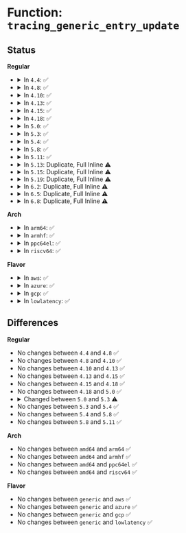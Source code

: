 # Function: <code>tracing_generic_entry_update</code>

## Status
<b>Regular</b>
<ul>
<li>
<details>
<summary>In <code>4.4</code>: ✅</summary>

```c
void tracing_generic_entry_update(struct trace_entry *entry, long unsigned int flags, int pc);
```

**Collision:** Unique Global

**Inline:** No

**Transformation:** False

**Instances:**

```
In kernel/trace/trace.c (ffffffff8114a730)
Location: kernel/trace/trace.c:1649
Inline: False
Direct callers:
  - kernel/trace/trace.c:trace_buffer_lock_reserve
  - kernel/trace/trace_event_perf.c:perf_trace_buf_prepare
```
**Symbols:**

```
ffffffff8114a730-ffffffff8114a7b7: tracing_generic_entry_update (STB_GLOBAL)
```
</details>
</li>
<li>
<details>
<summary>In <code>4.8</code>: ✅</summary>

```c
void tracing_generic_entry_update(struct trace_entry *entry, long unsigned int flags, int pc);
```

**Collision:** Unique Global

**Inline:** No

**Transformation:** False

**Instances:**

```
In kernel/trace/trace.c (ffffffff81153180)
Location: kernel/trace/trace.c:1894
Inline: False
Direct callers:
  - kernel/trace/trace.c:trace_event_buffer_lock_reserve
  - kernel/trace/trace.c:trace_buffer_lock_reserve
  - kernel/trace/trace_event_perf.c:perf_trace_buf_update
```
**Symbols:**

```
ffffffff81153180-ffffffff8115320d: tracing_generic_entry_update (STB_GLOBAL)
```
</details>
</li>
<li>
<details>
<summary>In <code>4.10</code>: ✅</summary>

```c
void tracing_generic_entry_update(struct trace_entry *entry, long unsigned int flags, int pc);
```

**Collision:** Unique Global

**Inline:** No

**Transformation:** False

**Instances:**

```
In kernel/trace/trace.c (ffffffff8115d250)
Location: kernel/trace/trace.c:1938
Inline: False
Direct callers:
  - kernel/trace/trace.c:tracing_mark_raw_write
  - kernel/trace/trace.c:tracing_mark_write
  - kernel/trace/trace.c:trace_vbprintk
  - kernel/trace/trace.c:__ftrace_trace_stack
  - kernel/trace/trace.c:__ftrace_trace_stack
  - kernel/trace/trace.c:trace_function
  - kernel/trace/trace.c:trace_event_buffer_lock_reserve
  - kernel/trace/trace.c:trace_event_buffer_lock_reserve
  - kernel/trace/trace.c:trace_buffer_lock_reserve
  - kernel/trace/trace_event_perf.c:perf_trace_buf_update
```
**Symbols:**

```
ffffffff8115d250-ffffffff8115d2d9: tracing_generic_entry_update (STB_GLOBAL)
```
</details>
</li>
<li>
<details>
<summary>In <code>4.13</code>: ✅</summary>

```c
void tracing_generic_entry_update(struct trace_entry *entry, long unsigned int flags, int pc);
```

**Collision:** Unique Global

**Inline:** No

**Transformation:** False

**Instances:**

```
In kernel/trace/trace.c (ffffffff81160280)
Location: kernel/trace/trace.c:2115
Inline: False
Direct callers:
  - kernel/trace/trace.c:tracing_mark_raw_write
  - kernel/trace/trace.c:tracing_mark_write
  - kernel/trace/trace.c:trace_vbprintk
  - kernel/trace/trace.c:__ftrace_trace_stack
  - kernel/trace/trace.c:__ftrace_trace_stack
  - kernel/trace/trace.c:trace_function
  - kernel/trace/trace.c:trace_event_buffer_lock_reserve
  - kernel/trace/trace.c:trace_event_buffer_lock_reserve
  - kernel/trace/trace.c:trace_buffer_lock_reserve
  - kernel/trace/trace_event_perf.c:perf_trace_buf_update
```
**Symbols:**

```
ffffffff81160280-ffffffff81160309: tracing_generic_entry_update (STB_GLOBAL)
```
</details>
</li>
<li>
<details>
<summary>In <code>4.15</code>: ✅</summary>

```c
void tracing_generic_entry_update(struct trace_entry *entry, long unsigned int flags, int pc);
```

**Collision:** Unique Global

**Inline:** No

**Transformation:** False

**Instances:**

```
In kernel/trace/trace.c (ffffffff8116d340)
Location: kernel/trace/trace.c:2118
Inline: False
Direct callers:
  - kernel/trace/trace.c:tracing_mark_raw_write
  - kernel/trace/trace.c:tracing_mark_write
  - kernel/trace/trace.c:trace_vbprintk
  - kernel/trace/trace.c:__ftrace_trace_stack
  - kernel/trace/trace.c:__ftrace_trace_stack
  - kernel/trace/trace.c:trace_function
  - kernel/trace/trace.c:trace_event_buffer_lock_reserve
  - kernel/trace/trace.c:trace_event_buffer_lock_reserve
  - kernel/trace/trace.c:trace_buffer_lock_reserve
  - kernel/trace/trace_event_perf.c:perf_trace_buf_update
```
**Symbols:**

```
ffffffff8116d340-ffffffff8116d3c9: tracing_generic_entry_update (STB_GLOBAL)
```
</details>
</li>
<li>
<details>
<summary>In <code>4.18</code>: ✅</summary>

```c
void tracing_generic_entry_update(struct trace_entry *entry, long unsigned int flags, int pc);
```

**Collision:** Unique Global

**Inline:** No

**Transformation:** False

**Instances:**

```
In kernel/trace/trace.c (ffffffff8117c390)
Location: kernel/trace/trace.c:2130
Inline: False
Direct callers:
  - kernel/trace/trace.c:tracing_mark_raw_write
  - kernel/trace/trace.c:tracing_mark_write
  - kernel/trace/trace.c:trace_vbprintk
  - kernel/trace/trace.c:__ftrace_trace_stack
  - kernel/trace/trace.c:__ftrace_trace_stack
  - kernel/trace/trace.c:trace_function
  - kernel/trace/trace.c:trace_event_buffer_lock_reserve
  - kernel/trace/trace.c:trace_event_buffer_lock_reserve
  - kernel/trace/trace.c:trace_buffer_lock_reserve
  - kernel/trace/trace_event_perf.c:perf_trace_buf_update
```
**Symbols:**

```
ffffffff8117c390-ffffffff8117c419: tracing_generic_entry_update (STB_GLOBAL)
```
</details>
</li>
<li>
<details>
<summary>In <code>5.0</code>: ✅</summary>

```c
void tracing_generic_entry_update(struct trace_entry *entry, long unsigned int flags, int pc);
```

**Collision:** Unique Global

**Inline:** No

**Transformation:** False

**Instances:**

```
In kernel/trace/trace.c (ffffffff81189b90)
Location: kernel/trace/trace.c:2131
Inline: False
Direct callers:
  - kernel/trace/trace.c:tracing_mark_raw_write
  - kernel/trace/trace.c:tracing_mark_write
  - kernel/trace/trace.c:trace_vbprintk
  - kernel/trace/trace.c:__ftrace_trace_stack
  - kernel/trace/trace.c:__ftrace_trace_stack
  - kernel/trace/trace.c:trace_function
  - kernel/trace/trace.c:trace_event_buffer_lock_reserve
  - kernel/trace/trace.c:trace_event_buffer_lock_reserve
  - kernel/trace/trace.c:trace_buffer_lock_reserve
  - kernel/trace/trace_event_perf.c:perf_trace_buf_update
```
**Symbols:**

```
ffffffff81189b90-ffffffff81189c19: tracing_generic_entry_update (STB_GLOBAL)
```
</details>
</li>
<li>
<details>
<summary>In <code>5.3</code>: ✅</summary>

```c
void tracing_generic_entry_update(struct trace_entry *entry, short unsigned int type, long unsigned int flags, int pc);
```

**Collision:** Unique Global

**Inline:** No

**Transformation:** False

**Instances:**

```
In kernel/trace/trace.c (ffffffff81197180)
Location: kernel/trace/trace.c:2314
Inline: False
Direct callers:
  - kernel/trace/trace.c:tracing_mark_raw_write
  - kernel/trace/trace.c:tracing_mark_write
  - kernel/trace/trace.c:trace_vbprintk
  - kernel/trace/trace.c:__ftrace_trace_stack
  - kernel/trace/trace.c:trace_function
  - kernel/trace/trace.c:trace_buffer_unlock_commit_regs
  - kernel/trace/trace.c:trace_event_buffer_lock_reserve
  - kernel/trace/trace.c:trace_event_buffer_lock_reserve
  - kernel/trace/trace.c:trace_buffer_lock_reserve
  - kernel/trace/trace_event_perf.c:perf_trace_buf_update
```
**Symbols:**

```
ffffffff81197180-ffffffff8119720a: tracing_generic_entry_update (STB_GLOBAL)
```
</details>
</li>
<li>
<details>
<summary>In <code>5.4</code>: ✅</summary>

```c
void tracing_generic_entry_update(struct trace_entry *entry, short unsigned int type, long unsigned int flags, int pc);
```

**Collision:** Unique Global

**Inline:** No

**Transformation:** False

**Instances:**

```
In kernel/trace/trace.c (ffffffff811a2b60)
Location: kernel/trace/trace.c:2340
Inline: False
Direct callers:
  - kernel/trace/trace.c:tracing_mark_raw_write
  - kernel/trace/trace.c:tracing_mark_write
  - kernel/trace/trace.c:trace_vbprintk
  - kernel/trace/trace.c:__ftrace_trace_stack
  - kernel/trace/trace.c:trace_function
  - kernel/trace/trace.c:trace_buffer_unlock_commit_regs
  - kernel/trace/trace.c:trace_event_buffer_lock_reserve
  - kernel/trace/trace.c:trace_event_buffer_lock_reserve
  - kernel/trace/trace.c:trace_buffer_lock_reserve
  - kernel/trace/trace_event_perf.c:perf_trace_buf_update
```
**Symbols:**

```
ffffffff811a2b60-ffffffff811a2bea: tracing_generic_entry_update (STB_GLOBAL)
```
</details>
</li>
<li>
<details>
<summary>In <code>5.8</code>: ✅</summary>

```c
void tracing_generic_entry_update(struct trace_entry *entry, short unsigned int type, long unsigned int flags, int pc);
```

**Collision:** Unique Global

**Inline:** No

**Transformation:** False

**Instances:**

```
In kernel/trace/trace.c (ffffffff811bb7c0)
Location: kernel/trace/trace.c:2444
Inline: False
Direct callers:
  - kernel/trace/trace.c:tracing_mark_raw_write
  - kernel/trace/trace.c:tracing_mark_write
  - kernel/trace/trace.c:trace_vbprintk
  - kernel/trace/trace.c:ftrace_trace_userstack
  - kernel/trace/trace.c:__ftrace_trace_stack
  - kernel/trace/trace.c:trace_function
  - kernel/trace/trace.c:trace_event_buffer_lock_reserve
  - kernel/trace/trace.c:trace_event_buffer_lock_reserve
  - kernel/trace/trace.c:trace_buffer_lock_reserve
  - kernel/trace/trace_event_perf.c:perf_trace_buf_update
  - kernel/trace/trace_events_inject.c:parse_entry
```
**Symbols:**

```
ffffffff811bb7c0-ffffffff811bb845: tracing_generic_entry_update (STB_GLOBAL)
```
</details>
</li>
<li>
<details>
<summary>In <code>5.11</code>: ✅</summary>

```c
void tracing_generic_entry_update(struct trace_entry *entry, short unsigned int type, long unsigned int flags, int pc);
```

**Collision:** Unique Global

**Inline:** No

**Transformation:** False

**Instances:**

```
In kernel/trace/trace.c (ffffffff811b93c0)
Location: kernel/trace/trace.c:2588
Inline: False
Direct callers:
  - kernel/trace/trace.c:tracing_mark_raw_write
  - kernel/trace/trace.c:tracing_mark_write
  - kernel/trace/trace.c:trace_vbprintk
  - kernel/trace/trace.c:__ftrace_trace_stack
  - kernel/trace/trace.c:trace_function
  - kernel/trace/trace.c:trace_event_buffer_lock_reserve
  - kernel/trace/trace.c:trace_event_buffer_lock_reserve
  - kernel/trace/trace.c:trace_buffer_lock_reserve
  - kernel/trace/trace_event_perf.c:perf_trace_buf_update
  - kernel/trace/trace_events_inject.c:parse_entry
```
**Symbols:**

```
ffffffff811b93c0-ffffffff811b9445: tracing_generic_entry_update (STB_GLOBAL)
```
</details>
</li>
<li>
<details>
<summary>In <code>5.13</code>: Duplicate, Full Inline ⚠️</summary>

**Collision:** Static Duplication

**Inline:** Full

**Transformation:** False

**Instances:**

```
In kernel/trace/trace.c (ffffffff811be7ff)
Location: include/linux/trace_events.h:155
Inline: True
Inline callers:
  - kernel/trace/trace.c:tracing_mark_raw_write
  - kernel/trace/trace.c:tracing_mark_write
  - kernel/trace/trace.c:trace_vbprintk
  - kernel/trace/trace.c:trace_last_func_repeats
  - kernel/trace/trace.c:__ftrace_trace_stack
  - kernel/trace/trace.c:trace_function
  - kernel/trace/trace.c:trace_event_buffer_lock_reserve
  - kernel/trace/trace.c:trace_event_buffer_lock_reserve
  - kernel/trace/trace.c:trace_buffer_lock_reserve
```
```
In kernel/trace/trace_event_perf.c (ffffffff811d6b57)
Location: include/linux/trace_events.h:155
Inline: True
Inline callers:
  - kernel/trace/trace_event_perf.c:perf_trace_buf_update
```
```
In kernel/trace/trace_events_inject.c (ffffffff811dbd5e)
Location: include/linux/trace_events.h:155
Inline: True
Inline callers:
  - kernel/trace/trace_events_inject.c:parse_entry
```
</details>
</li>
<li>
<details>
<summary>In <code>5.15</code>: Duplicate, Full Inline ⚠️</summary>

**Collision:** Static Duplication

**Inline:** Full

**Transformation:** False

**Instances:**

```
In kernel/trace/trace.c (ffffffff811e90b3)
Location: include/linux/trace_events.h:155
Inline: True
Inline callers:
  - kernel/trace/trace.c:tracing_mark_raw_write
  - kernel/trace/trace.c:tracing_mark_write
  - kernel/trace/trace.c:trace_vbprintk
  - kernel/trace/trace.c:trace_last_func_repeats
  - kernel/trace/trace.c:__ftrace_trace_stack
  - kernel/trace/trace.c:trace_function
  - kernel/trace/trace.c:trace_event_buffer_lock_reserve
  - kernel/trace/trace.c:trace_event_buffer_lock_reserve
  - kernel/trace/trace.c:trace_buffer_lock_reserve
```
```
In kernel/trace/trace_event_perf.c (ffffffff812039a7)
Location: include/linux/trace_events.h:155
Inline: True
Inline callers:
  - kernel/trace/trace_event_perf.c:perf_trace_buf_update
```
```
In kernel/trace/trace_events_inject.c (ffffffff8120b48e)
Location: include/linux/trace_events.h:155
Inline: True
Inline callers:
  - kernel/trace/trace_events_inject.c:parse_entry
```
</details>
</li>
<li>
<details>
<summary>In <code>5.19</code>: Duplicate, Full Inline ⚠️</summary>

**Collision:** Static Duplication

**Inline:** Full

**Transformation:** False

**Instances:**

```
In kernel/trace/trace.c (ffffffff81220d7e)
Location: include/linux/trace_events.h:156
Inline: True
Inline callers:
  - kernel/trace/trace.c:tracing_mark_raw_write
  - kernel/trace/trace.c:tracing_mark_write
  - kernel/trace/trace.c:__trace_array_vprintk
  - kernel/trace/trace.c:trace_vbprintk
  - kernel/trace/trace.c:trace_last_func_repeats
  - kernel/trace/trace.c:__ftrace_trace_stack
  - kernel/trace/trace.c:trace_function
  - kernel/trace/trace.c:trace_event_buffer_lock_reserve
  - kernel/trace/trace.c:trace_event_buffer_lock_reserve
  - kernel/trace/trace.c:trace_event_buffer_lock_reserve
  - kernel/trace/trace.c:trace_buffer_lock_reserve
  - kernel/trace/trace.c:__trace_puts
```
```
In kernel/trace/trace_event_perf.c (ffffffff8123ed16)
Location: include/linux/trace_events.h:156
Inline: True
Inline callers:
  - kernel/trace/trace_event_perf.c:perf_trace_buf_update
```
```
In kernel/trace/trace_events_inject.c (ffffffff8124757c)
Location: include/linux/trace_events.h:156
Inline: True
```
</details>
</li>
<li>
<details>
<summary>In <code>6.2</code>: Duplicate, Full Inline ⚠️</summary>

**Collision:** Static Duplication

**Inline:** Full

**Transformation:** False

**Instances:**

```
In kernel/trace/trace.c (ffffffff8126bc1e)
Location: include/linux/trace_events.h:156
Inline: True
Inline callers:
  - kernel/trace/trace.c:tracing_mark_raw_write
  - kernel/trace/trace.c:tracing_mark_write
  - kernel/trace/trace.c:__trace_array_vprintk
  - kernel/trace/trace.c:trace_vbprintk
  - kernel/trace/trace.c:trace_last_func_repeats
  - kernel/trace/trace.c:__ftrace_trace_stack
  - kernel/trace/trace.c:trace_function
  - kernel/trace/trace.c:trace_event_buffer_lock_reserve
  - kernel/trace/trace.c:trace_event_buffer_lock_reserve
  - kernel/trace/trace.c:trace_event_buffer_lock_reserve
  - kernel/trace/trace.c:trace_buffer_lock_reserve
  - kernel/trace/trace.c:__trace_puts
```
```
In kernel/trace/trace_event_perf.c (ffffffff8128c766)
Location: include/linux/trace_events.h:156
Inline: True
Inline callers:
  - kernel/trace/trace_event_perf.c:perf_trace_buf_update
```
```
In kernel/trace/trace_events_inject.c (ffffffff81295bec)
Location: include/linux/trace_events.h:156
Inline: True
```
</details>
</li>
<li>
<details>
<summary>In <code>6.5</code>: Duplicate, Full Inline ⚠️</summary>

**Collision:** Static Duplication

**Inline:** Full

**Transformation:** False

**Instances:**

```
In kernel/trace/trace.c (ffffffff81282f7e)
Location: include/linux/trace_events.h:167
Inline: True
Inline callers:
  - kernel/trace/trace.c:tracing_mark_raw_write
  - kernel/trace/trace.c:tracing_mark_write
  - kernel/trace/trace.c:__trace_array_vprintk
  - kernel/trace/trace.c:trace_vbprintk
  - kernel/trace/trace.c:trace_last_func_repeats
  - kernel/trace/trace.c:__ftrace_trace_stack
  - kernel/trace/trace.c:trace_function
  - kernel/trace/trace.c:trace_event_buffer_lock_reserve
  - kernel/trace/trace.c:trace_event_buffer_lock_reserve
  - kernel/trace/trace.c:trace_buffer_lock_reserve
  - kernel/trace/trace.c:__trace_array_puts
```
```
In kernel/trace/trace_event_perf.c (ffffffff812a9666)
Location: include/linux/trace_events.h:167
Inline: True
Inline callers:
  - kernel/trace/trace_event_perf.c:perf_trace_buf_update
```
```
In kernel/trace/trace_events_inject.c (ffffffff812b2afc)
Location: include/linux/trace_events.h:167
Inline: True
```
</details>
</li>
<li>
<details>
<summary>In <code>6.8</code>: Duplicate, Full Inline ⚠️</summary>

**Collision:** Static Duplication

**Inline:** Full

**Transformation:** False

**Instances:**

```
In kernel/trace/trace.c (ffffffff8129e30e)
Location: include/linux/trace_events.h:167
Inline: True
Inline callers:
  - kernel/trace/trace.c:tracing_mark_raw_write
  - kernel/trace/trace.c:tracing_mark_write
  - kernel/trace/trace.c:__trace_array_vprintk
  - kernel/trace/trace.c:trace_vbprintk
  - kernel/trace/trace.c:trace_last_func_repeats
  - kernel/trace/trace.c:__ftrace_trace_stack
  - kernel/trace/trace.c:trace_function
  - kernel/trace/trace.c:trace_event_buffer_lock_reserve
  - kernel/trace/trace.c:trace_event_buffer_lock_reserve
  - kernel/trace/trace.c:trace_buffer_lock_reserve
  - kernel/trace/trace.c:__trace_array_puts
```
```
In kernel/trace/trace_event_perf.c (ffffffff812c5376)
Location: include/linux/trace_events.h:167
Inline: True
Inline callers:
  - kernel/trace/trace_event_perf.c:perf_trace_buf_update
```
```
In kernel/trace/trace_events_inject.c (ffffffff812cf0ac)
Location: include/linux/trace_events.h:167
Inline: True
```
</details>
</li>
</ul>
<b>Arch</b>
<ul>
<li>
<details>
<summary>In <code>arm64</code>: ✅</summary>

```c
void tracing_generic_entry_update(struct trace_entry *entry, short unsigned int type, long unsigned int flags, int pc);
```

**Collision:** Unique Global

**Inline:** No

**Transformation:** False

**Instances:**

```
In kernel/trace/trace.c (ffff800010220fb8)
Location: kernel/trace/trace.c:2340
Inline: False
Direct callers:
  - kernel/trace/trace.c:tracing_mark_raw_write
  - kernel/trace/trace.c:tracing_mark_write
  - kernel/trace/trace.c:__trace_array_vprintk
  - kernel/trace/trace.c:trace_vbprintk
  - kernel/trace/trace.c:__ftrace_trace_stack
  - kernel/trace/trace.c:trace_function
  - kernel/trace/trace.c:trace_event_buffer_lock_reserve
  - kernel/trace/trace.c:trace_event_buffer_lock_reserve
  - kernel/trace/trace.c:trace_buffer_lock_reserve
  - kernel/trace/trace_event_perf.c:perf_trace_buf_update
```
**Symbols:**

```
ffff800010220fb8-ffff800010221034: tracing_generic_entry_update (STB_GLOBAL)
```
</details>
</li>
<li>
<details>
<summary>In <code>armhf</code>: ✅</summary>

```c
void tracing_generic_entry_update(struct trace_entry *entry, short unsigned int type, long unsigned int flags, int pc);
```

**Collision:** Unique Global

**Inline:** No

**Transformation:** False

**Instances:**

```
In kernel/trace/trace.c (c045bc04)
Location: kernel/trace/trace.c:2340
Inline: False
Direct callers:
  - kernel/trace/trace.c:tracing_mark_raw_write
  - kernel/trace/trace.c:tracing_mark_write
  - kernel/trace/trace.c:__trace_array_vprintk
  - kernel/trace/trace.c:trace_vbprintk
  - kernel/trace/trace.c:__ftrace_trace_stack
  - kernel/trace/trace.c:trace_function
  - kernel/trace/trace.c:trace_event_buffer_lock_reserve
  - kernel/trace/trace.c:trace_event_buffer_lock_reserve
  - kernel/trace/trace.c:trace_buffer_lock_reserve
  - kernel/trace/trace_event_perf.c:perf_trace_buf_update
```
**Symbols:**

```
c045bc04-c045bc80: tracing_generic_entry_update (STB_GLOBAL)
```
</details>
</li>
<li>
<details>
<summary>In <code>ppc64el</code>: ✅</summary>

```c
void tracing_generic_entry_update(struct trace_entry *entry, short unsigned int type, long unsigned int flags, int pc);
```

**Collision:** Unique Global

**Inline:** No

**Transformation:** False

**Instances:**

```
In kernel/trace/trace.c (c0000000002a0bd0)
Location: kernel/trace/trace.c:2340
Inline: False
Direct callers:
  - kernel/trace/trace.c:tracing_mark_raw_write
  - kernel/trace/trace.c:tracing_mark_write
  - kernel/trace/trace.c:trace_vbprintk
  - kernel/trace/trace.c:__ftrace_trace_stack
  - kernel/trace/trace.c:trace_function
  - kernel/trace/trace.c:trace_event_buffer_lock_reserve
  - kernel/trace/trace.c:trace_event_buffer_lock_reserve
  - kernel/trace/trace.c:trace_buffer_lock_reserve
  - kernel/trace/trace_event_perf.c:perf_trace_buf_update
```
**Symbols:**

```
c0000000002a0bd0-c0000000002a0c40: tracing_generic_entry_update (STB_GLOBAL)
```
</details>
</li>
<li>
<details>
<summary>In <code>riscv64</code>: ✅</summary>

```c
void tracing_generic_entry_update(struct trace_entry *entry, short unsigned int type, long unsigned int flags, int pc);
```

**Collision:** Unique Global

**Inline:** No

**Transformation:** False

**Instances:**

```
In kernel/trace/trace.c (ffffffe00017a8fa)
Location: kernel/trace/trace.c:2340
Inline: False
Direct callers:
  - kernel/trace/trace.c:tracing_mark_raw_write
  - kernel/trace/trace.c:tracing_mark_write
  - kernel/trace/trace.c:trace_vbprintk
  - kernel/trace/trace.c:__ftrace_trace_stack
  - kernel/trace/trace.c:trace_function
  - kernel/trace/trace.c:trace_event_buffer_lock_reserve
  - kernel/trace/trace.c:trace_event_buffer_lock_reserve
  - kernel/trace/trace.c:trace_buffer_lock_reserve
  - kernel/trace/trace_event_perf.c:perf_trace_buf_update
```
**Symbols:**

```
ffffffe00017a8fa-ffffffe00017a958: tracing_generic_entry_update (STB_GLOBAL)
```
</details>
</li>
</ul>
<b>Flavor</b>
<ul>
<li>
<details>
<summary>In <code>aws</code>: ✅</summary>

```c
void tracing_generic_entry_update(struct trace_entry *entry, short unsigned int type, long unsigned int flags, int pc);
```

**Collision:** Unique Global

**Inline:** No

**Transformation:** False

**Instances:**

```
In kernel/trace/trace.c (ffffffff8119b180)
Location: kernel/trace/trace.c:2340
Inline: False
Direct callers:
  - kernel/trace/trace.c:tracing_mark_raw_write
  - kernel/trace/trace.c:tracing_mark_write
  - kernel/trace/trace.c:trace_vbprintk
  - kernel/trace/trace.c:__ftrace_trace_stack
  - kernel/trace/trace.c:trace_function
  - kernel/trace/trace.c:trace_buffer_unlock_commit_regs
  - kernel/trace/trace.c:trace_event_buffer_lock_reserve
  - kernel/trace/trace.c:trace_event_buffer_lock_reserve
  - kernel/trace/trace.c:trace_buffer_lock_reserve
  - kernel/trace/trace_event_perf.c:perf_trace_buf_update
```
**Symbols:**

```
ffffffff8119b180-ffffffff8119b20a: tracing_generic_entry_update (STB_GLOBAL)
```
</details>
</li>
<li>
<details>
<summary>In <code>azure</code>: ✅</summary>

```c
void tracing_generic_entry_update(struct trace_entry *entry, short unsigned int type, long unsigned int flags, int pc);
```

**Collision:** Unique Global

**Inline:** No

**Transformation:** False

**Instances:**

```
In kernel/trace/trace.c (ffffffff8118e200)
Location: kernel/trace/trace.c:2340
Inline: False
Direct callers:
  - kernel/trace/trace.c:tracing_mark_raw_write
  - kernel/trace/trace.c:tracing_mark_write
  - kernel/trace/trace.c:trace_vbprintk
  - kernel/trace/trace.c:__ftrace_trace_stack
  - kernel/trace/trace.c:trace_function
  - kernel/trace/trace.c:trace_buffer_unlock_commit_regs
  - kernel/trace/trace.c:trace_event_buffer_lock_reserve
  - kernel/trace/trace.c:trace_event_buffer_lock_reserve
  - kernel/trace/trace.c:trace_buffer_lock_reserve
  - kernel/trace/trace_event_perf.c:perf_trace_buf_update
```
**Symbols:**

```
ffffffff8118e200-ffffffff8118e28a: tracing_generic_entry_update (STB_GLOBAL)
```
</details>
</li>
<li>
<details>
<summary>In <code>gcp</code>: ✅</summary>

```c
void tracing_generic_entry_update(struct trace_entry *entry, short unsigned int type, long unsigned int flags, int pc);
```

**Collision:** Unique Global

**Inline:** No

**Transformation:** False

**Instances:**

```
In kernel/trace/trace.c (ffffffff81198f50)
Location: kernel/trace/trace.c:2340
Inline: False
Direct callers:
  - kernel/trace/trace.c:tracing_mark_raw_write
  - kernel/trace/trace.c:tracing_mark_write
  - kernel/trace/trace.c:trace_vbprintk
  - kernel/trace/trace.c:__ftrace_trace_stack
  - kernel/trace/trace.c:trace_function
  - kernel/trace/trace.c:trace_buffer_unlock_commit_regs
  - kernel/trace/trace.c:trace_event_buffer_lock_reserve
  - kernel/trace/trace.c:trace_event_buffer_lock_reserve
  - kernel/trace/trace.c:trace_buffer_lock_reserve
  - kernel/trace/trace_event_perf.c:perf_trace_buf_update
```
**Symbols:**

```
ffffffff81198f50-ffffffff81198fda: tracing_generic_entry_update (STB_GLOBAL)
```
</details>
</li>
<li>
<details>
<summary>In <code>lowlatency</code>: ✅</summary>

```c
void tracing_generic_entry_update(struct trace_entry *entry, short unsigned int type, long unsigned int flags, int pc);
```

**Collision:** Unique Global

**Inline:** No

**Transformation:** False

**Instances:**

```
In kernel/trace/trace.c (ffffffff811a6bd0)
Location: kernel/trace/trace.c:2340
Inline: False
Direct callers:
  - kernel/trace/trace.c:tracing_mark_raw_write
  - kernel/trace/trace.c:tracing_mark_write
  - kernel/trace/trace.c:trace_vbprintk
  - kernel/trace/trace.c:__ftrace_trace_stack
  - kernel/trace/trace.c:trace_function
  - kernel/trace/trace.c:trace_buffer_unlock_commit_regs
  - kernel/trace/trace.c:trace_event_buffer_lock_reserve
  - kernel/trace/trace.c:trace_event_buffer_lock_reserve
  - kernel/trace/trace.c:trace_buffer_lock_reserve
  - kernel/trace/trace_event_perf.c:perf_trace_buf_update
```
**Symbols:**

```
ffffffff811a6bd0-ffffffff811a6c5a: tracing_generic_entry_update (STB_GLOBAL)
```
</details>
</li>
</ul>

## Differences
<b>Regular</b>
<ul>
<li>
No changes between <code>4.4</code> and <code>4.8</code> ✅
</li>
<li>
No changes between <code>4.8</code> and <code>4.10</code> ✅
</li>
<li>
No changes between <code>4.10</code> and <code>4.13</code> ✅
</li>
<li>
No changes between <code>4.13</code> and <code>4.15</code> ✅
</li>
<li>
No changes between <code>4.15</code> and <code>4.18</code> ✅
</li>
<li>
No changes between <code>4.18</code> and <code>5.0</code> ✅
</li>
<li>
<details>
<summary>Changed between <code>5.0</code> and <code>5.3</code> ⚠️</summary>
<ul>
<li>
<b>Param added. </b>
<code>short unsigned int type</code>
</li>
<li>
<b>Param reordered. </b>
<code>entry, flags, pc</code> ➡️ <code>entry, type, flags, pc</code>
</li>
</ul>
</details>
</li>
<li>
No changes between <code>5.3</code> and <code>5.4</code> ✅
</li>
<li>
No changes between <code>5.4</code> and <code>5.8</code> ✅
</li>
<li>
No changes between <code>5.8</code> and <code>5.11</code> ✅
</li>
</ul>
<b>Arch</b>
<ul>
<li>
No changes between <code>amd64</code> and <code>arm64</code> ✅
</li>
<li>
No changes between <code>amd64</code> and <code>armhf</code> ✅
</li>
<li>
No changes between <code>amd64</code> and <code>ppc64el</code> ✅
</li>
<li>
No changes between <code>amd64</code> and <code>riscv64</code> ✅
</li>
</ul>
<b>Flavor</b>
<ul>
<li>
No changes between <code>generic</code> and <code>aws</code> ✅
</li>
<li>
No changes between <code>generic</code> and <code>azure</code> ✅
</li>
<li>
No changes between <code>generic</code> and <code>gcp</code> ✅
</li>
<li>
No changes between <code>generic</code> and <code>lowlatency</code> ✅
</li>
</ul>

